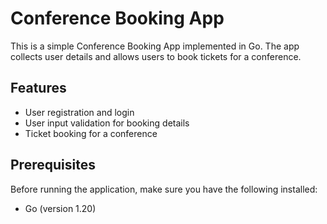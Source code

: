# Conference Booking App

This is a simple Conference Booking App implemented in Go. The app collects user details and allows users to book tickets for a conference.

## Features

- User registration and login
- User input validation for booking details
- Ticket booking for a conference

## Prerequisites

Before running the application, make sure you have the following installed:

- Go (version 1.20)
